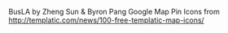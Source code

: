 BusLA by Zheng Sun & Byron Pang
Google Map Pin Icons from http://templatic.com/news/100-free-templatic-map-icons/
